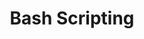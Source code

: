 ---
title: "Bash Scripting"
level: 2
category: "programming-language"
tags: 
  - "networking"
description: "I occasionally write simple Bash scripts to automate tasks for development, as well as dealing with Bash scripts when making changes to command line tools (such as profile settings and crontab)."
lastUsed: "Recently"
projects:
  - title: "System Monitoring Application"
    uri: bp3-system-monitoring
---
